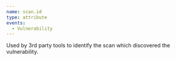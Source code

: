 ```yaml
---
name: scan.id
type: attribute
events:
  - Vulnerability
---
```


Used by 3rd party tools to identify the scan which discovered the vulnerability.
